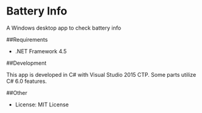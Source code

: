﻿Battery Info
============

A Windows desktop app to check battery info

##Requirements

 * .NET Framework 4.5

##Development

This app is developed in C# with Visual Studio 2015 CTP. Some parts utilize C# 6.0 features.

##Other

 - License: MIT License